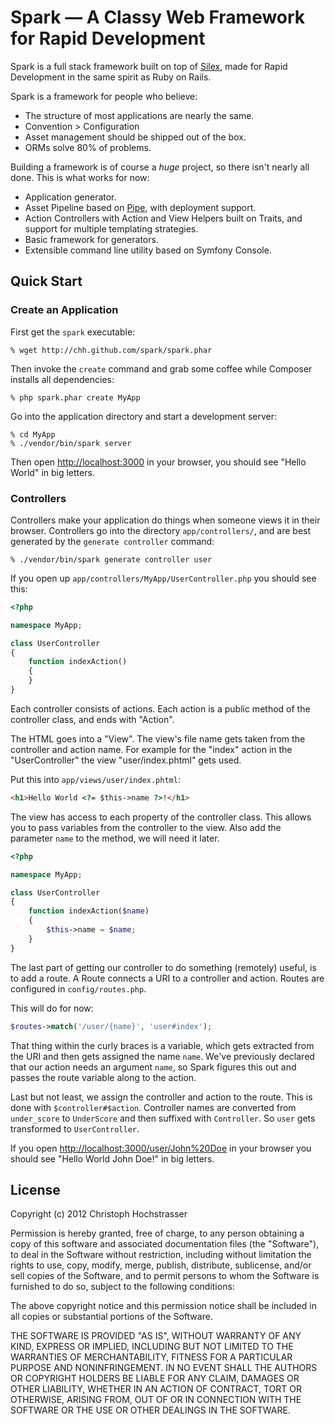 # Spark — A Classy Web Framework for Rapid Development

Spark is a full stack framework built on top of [Silex][], made for
Rapid Development in the same spirit as Ruby on Rails.

Spark is a framework for people who believe:

* The structure of most applications are nearly the same.
* Convention > Configuration
* Asset management should be shipped out of the box.
* ORMs solve 80% of problems.

Building a framework is of course a _huge_ project, so there isn't
nearly all done. This is what works for now:

* Application generator.
* Asset Pipeline based on [Pipe](http://github.com/CHH/pipe), with
  deployment support.
* Action Controllers with Action and View Helpers built on Traits, and
  support for multiple templating strategies.
* Basic framework for generators.
* Extensible command line utility based on Symfony Console.

[Silex]: http://silex.sensiolabs.org

## Quick Start

### Create an Application

First get the `spark` executable:

    % wget http://chh.github.com/spark/spark.phar

Then invoke the `create` command and grab some coffee while Composer
installs all dependencies:

    % php spark.phar create MyApp

Go into the application directory and start a development server:

    % cd MyApp
    % ./vendor/bin/spark server

Then open <http://localhost:3000> in your browser, you should see "Hello
World" in big letters.

### Controllers

Controllers make your application do things when someone views it in
their browser. Controllers go into the directory `app/controllers/`, 
and are best generated by the `generate controller` command:

    % ./vendor/bin/spark generate controller user

If you open up `app/controllers/MyApp/UserController.php`
you should see this:

```php
<?php

namespace MyApp;

class UserController
{
    function indexAction()
    {
    }
}
```

Each controller consists of actions. Each action is a public method of
the controller class, and ends with "Action".

The HTML goes into a "View". The view's file name gets taken from the
controller and action name. For example for the "index" action in the 
"UserController" the view "user/index.phtml" gets used.

Put this into `app/views/user/index.phtml`:

```html
<h1>Hello World <?= $this->name ?>!</h1>
```

The view has access to each property of the controller class. This
allows you to pass variables from the controller to the view. Also add
the parameter `name` to the method, we will need it later.

```php
<?php

namespace MyApp;

class UserController
{
    function indexAction($name)
    {
        $this->name = $name;
    }
}
```

The last part of getting our controller to do something (remotely)
useful, is to add a route. A Route connects a URI to a controller and
action. Routes are configured in `config/routes.php`.

This will do for now:

```php
$routes->match('/user/{name}', 'user#index');
```

That thing within the curly braces is a variable, which gets extracted
from the URI and then gets assigned the name `name`. We've previously
declared that our action needs an argument `name`, so Spark figures this
out and passes the route variable along to the action.

Last but not least, we assign the controller and action to the route.
This is done with `$controller#$action`. Controller names are converted
from `under_score` to `UnderScore` and then suffixed with `Controller`.
So `user` gets transformed to `UserController`.

If you open <http://localhost:3000/user/John%20Doe> in your browser you
should see "Hello World John Doe!" in big letters.

## License

Copyright (c) 2012 Christoph Hochstrasser

Permission is hereby granted, free of charge, to any person obtaining a copy of this software and associated documentation files (the "Software"), to deal in the Software without restriction, including without limitation the rights to use, copy, modify, merge, publish, distribute, sublicense, and/or sell copies of the Software, and to permit persons to whom the Software is furnished to do so, subject to the following conditions:

The above copyright notice and this permission notice shall be included in all copies or substantial portions of the Software.

THE SOFTWARE IS PROVIDED "AS IS", WITHOUT WARRANTY OF ANY KIND, EXPRESS OR IMPLIED, INCLUDING BUT NOT LIMITED TO THE WARRANTIES OF MERCHANTABILITY, FITNESS FOR A PARTICULAR PURPOSE AND NONINFRINGEMENT. IN NO EVENT SHALL THE AUTHORS OR COPYRIGHT HOLDERS BE LIABLE FOR ANY CLAIM, DAMAGES OR OTHER LIABILITY, WHETHER IN AN ACTION OF CONTRACT, TORT OR OTHERWISE, ARISING FROM, OUT OF OR IN CONNECTION WITH THE SOFTWARE OR THE USE OR OTHER DEALINGS IN THE SOFTWARE.
